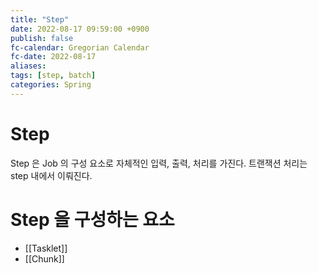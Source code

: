 ```yaml
---
title: "Step"
date: 2022-08-17 09:59:00 +0900
publish: false
fc-calendar: Gregorian Calendar
fc-date: 2022-08-17
aliases: 
tags: [step, batch]
categories: Spring
---
```


# Step

Step 은 Job 의 구성 요소로 자체적인 입력, 출력, 처리를 가진다. 트랜잭션 처리는 step 내에서 이뤄진다.

# Step 을 구성하는 요소

- [[Tasklet]]
- [[Chunk]]